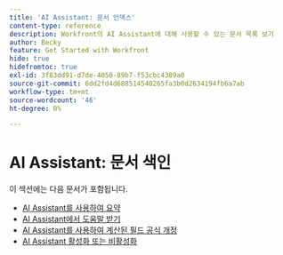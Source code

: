 ```yaml
---
title: 'AI Assistant: 문서 인덱스'
content-type: reference
description: Workfront의 AI Assistant에 대해 사용할 수 있는 문서 목록 보기
author: Becky
feature: Get Started with Workfront
hide: true
hidefromtoc: true
exl-id: 3f83dd91-d7de-4050-89b7-f53cbc4389a0
source-git-commit: 6dd2fd4d688514540265fa3b0d2634194fb6a7ab
workflow-type: tm+mt
source-wordcount: '46'
ht-degree: 0%

---
```


# AI Assistant: 문서 색인

이 섹션에는 다음 문서가 포함됩니다.

* [AI Assistant를 사용하여 요약](/help/quicksilver/workfront-basics/ai-assistant/summarize-this.md)
* [AI Assistant에서 도움말 받기](/help/quicksilver/workfront-basics/ai-assistant/use-ai-to-retrieve-instructions.md)
* [AI Assistant를 사용하여 계산된 필드 공식 개정](/help/quicksilver/workfront-basics/ai-assistant/use-ai-assistant-to-check-formulas.md)
* [AI Assistant 활성화 또는 비활성화](/help/quicksilver/workfront-basics/ai-assistant/enable-or-disable-assistant.md)
